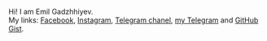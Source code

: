 Hi! I am Emil Gadzhhiyev.<br>My links: <a href="https://www.facebook.com/emilgadzhiyev/" target="_blank">Facebook</a>, <a href="https://www.instagram.com/emil.gadzhiyev/" target="_blank">Instagram</a>, <a href="https://t.me/emilgadzhiyevme" target="_blank">Telegram chanel</a>, <a href="https://www.t.me/emilgadzhiyev" target="_blank">my Telegram</a> and <a href="https://gist.github.com/emilgadzhiyev" target="_blank">GitHub Gist</a>.
